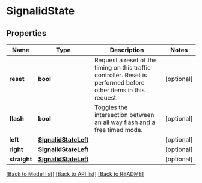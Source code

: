 # SignalidState

## Properties
Name | Type | Description | Notes
------------ | ------------- | ------------- | -------------
**reset** | **bool** | Request a reset of the timing on this traffic controller. Reset is performed before other items in this request. | [optional] 
**flash** | **bool** | Toggles the intersection between an all way flash and a free timed mode. | [optional] 
**left** | [**SignalidStateLeft**](SignalidStateLeft.md) |  | [optional] 
**right** | [**SignalidStateLeft**](SignalidStateLeft.md) |  | [optional] 
**straight** | [**SignalidStateLeft**](SignalidStateLeft.md) |  | [optional] 

[[Back to Model list]](../README.md#documentation-for-models) [[Back to API list]](../README.md#documentation-for-api-endpoints) [[Back to README]](../README.md)

